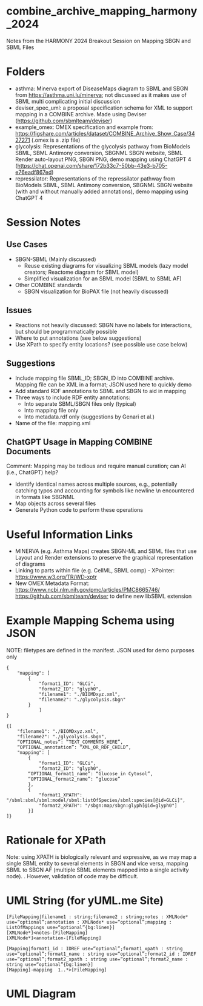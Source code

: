 # combine_archive_mapping_harmony_2024
Notes from the HARMONY 2024 Breakout Session on Mapping SBGN and SBML Files

# Folders 
* asthma: Minerva export of DiseaseMaps diagram to SBML and SBGN from https://asthma.uni.lu/minerva; not discussed as it makes use of SBML multi complicating initial discussion
* deviser_spec_uml: a proposal specification schema for XML to support mapping in a COMBINE archive. Made using Deviser (https://github.com/sbmlteam/deviser)
* example_omex: OMEX specification and example from: https://figshare.com/articles/dataset/COMBINE_Archive_Show_Case/3427271 (.omex is a .zip file)
* glycolysis: Representations of the glycolysis pathway from BioModels SBML, SBML Antimony conversion, SBGNML SBGN website, SBML Render auto-layout PNG, SBGN PNG, demo mapping using ChatGPT 4 (https://chat.openai.com/share/172b33c7-50bb-43e3-b705-e76eadf867ed)
* repressilator: Representations of the repressilator pathway from BioModels SBML, SBML Antimony conversion, SBGNML SBGN website (with and without manually added annotations), demo mapping using ChatGPT 4

# Session Notes 
## Use Cases
* SBGN-SBML (Mainly discussed)
    * Reuse existing diagrams for visualizing SBML models (lazy model creators; Reactome diagram for SBML model)
    * Simplified visualization for an SBML model (SBML to SBML AF)
* Other COMBINE standards
    * SBGN visualization for BioPAX file (not heavily discussed) 

## Issues
* Reactions not heavily discussed: SBGN have no labels for interactions, but should be programmatically possible
* Where to put annotations (see below suggestions)
* Use XPath to specify entity locations? (see possible use case below)

## Suggestions
* Include mapping file SBML_ID; SBGN_ID into COMBINE archive. Mapping file can be XML in a format; JSON used here to quickly demo
* Add standard RDF annotations to SBML and SBGN to aid in mapping
* Three ways to include RDF entity annotations:
    * Into separate SBML/SBGN files only (typical)
    * Into mapping file only
    * Into metadata.rdf only (suggestions by Genari et al.)
* Name of the file: mapping.xml

## ChatGPT Usage in Mapping COMBINE Documents
Comment: Mapping may be tedious and require manual curation; can AI (i.e., ChatGPT) help?
* Identify identical names across multiple sources, e.g., potentially catching typos and accounting for symbols like newline \n encountered in formats like SBGNML
* Map objects across several files
* Generate Python code to perform these operations

# Useful Information Links
* MINERVA (e.g. Asthma Maps) creates SBGN-ML and SBML files that use Layout and Render extensions to preserve the graphical representation of diagrams
* Linking to parts within file (e.g. CellML, SBML comp) - XPointer: https://www.w3.org/TR/WD-xptr 
* New OMEX Metadata Format: https://www.ncbi.nlm.nih.gov/pmc/articles/PMC8665746/ 
https://github.com/sbmlteam/deviser to define new libSBML extension

# Example Mapping Schema using JSON
NOTE: filetypes are defined in the manifest. JSON used for demo purposes only
```
{
    "mapping": [
        {
            "format1_ID": "GLCi",
            "format2_ID": "glyph0",
            "filename1": "./BIOMDxyz.xml",
            "filename2": "./glycolysis.sbgn"
        }
            ]
}

{[
    "filename1": "./BIOMDxyz.xml",
    "filename2": "./glycolysis.sbgn",
    “OPTIONAL_notes”: “TEXT_COMMENTS_HERE”,
    “OPTIONAL_annotation”: “XML_OR_RDF_CHILD”,
    "mapping": [
        {
            "format1_ID": "GLCi",
            "format2_ID": "glyph0",
		“OPTIONAL_format1_name”: “Glucose in Cytosol”,
		“OPTIONAL_format2_name”: “glucose”
        },
        {
            "format1_XPATH": "/sbml:sbml/sbml:model/sbml:listOfSpecies/sbml:species[@id=GLCi]",
            "format2_XPATH": "/sbgn:map/sbgn:glyph[@id=glyph0"]
        }]
]}
```

# Rationale for XPath
Note: using XPATH is biologically relevant and expressive, as we may map a single SBML entity to several elements in SBGN and vice versa, mapping SBML to SBGN AF (multiple SBML elements mapped into a single activity node). . However, validation of code may be difficult.

# UML String (for yUML.me Site)
```
[FileMapping|filename1 : string;filename2 : string;notes : XMLNode* use=“optional”;annotation : XMLNode* use=“optional”;mapping : ListOfMappings use=“optional”{bg:linen}]
[XMLNode*]<notes-[FileMapping]
[XMLNode*]<annotation-[FileMapping]

[Mapping|format1_id : IDREF use=“optional”;format1_xpath : string use=“optional”;format1_name : string use=“optional”;format2_id : IDREF use=“optional”;format2_xpath : string use=“optional”;format2_name : string use=“optional”{bg:linen}]
[Mapping]-mapping  1..*>[FileMapping]
```

# UML Diagram
